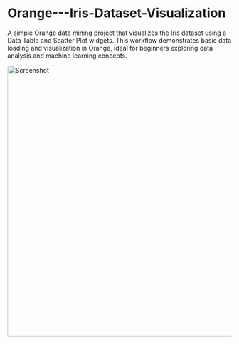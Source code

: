 # Orange---Iris-Dataset-Visualization

A simple Orange data mining project that visualizes the Iris dataset using a Data Table and Scatter Plot widgets. This workflow demonstrates basic data loading and visualization in Orange, ideal for beginners exploring data analysis and machine learning concepts.


<img width="796" height="609" alt="Screenshot" src="https://github.com/user-attachments/assets/06254f68-7714-40f0-a1b4-60b98b6d8875" />
